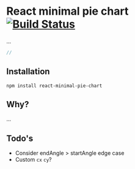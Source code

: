 # React minimal pie chart [![Build Status][ci-img]][ci]

...

[ci-img]:                       https://travis-ci.org/toomuchdesign/react-minimal-pie-chart.svg
[ci]:                           https://travis-ci.org/toomuchdesign/react-minimal-pie-chart

```js
//
```

## Installation
```console
npm install react-minimal-pie-chart
```

## Why?
...

## Todo's
- Consider endAngle > startAngle edge case
- Custom `cx` `cy`?
